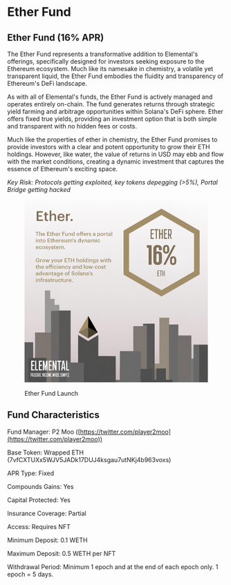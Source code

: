# Ether Fund

## Ether Fund (16% APR)

The Ether Fund represents a transformative addition to Elemental's offerings, specifically designed for investors seeking exposure to the Ethereum ecosystem. Much like its namesake in chemistry, a volatile yet transparent liquid, the Ether Fund embodies the fluidity and transparency of Ethereum's DeFi landscape.

As with all of Elemental's funds, the Ether Fund is actively managed and operates entirely on-chain. The fund generates returns through strategic yield farming and arbitrage opportunities within Solana's DeFi sphere. Ether offers fixed true yields, providing an investment option that is both simple and transparent with no hidden fees or costs.

Much like the properties of ether in chemistry, the Ether Fund promises to provide investors with a clear and potent opportunity to grow their ETH holdings. However, like water, the value of returns in USD may ebb and flow with the market conditions, creating a dynamic investment that captures the essence of Ethereum's exciting space.

_Key Risk: Protocols getting exploited, key tokens depegging (>5%), Portal Bridge getting hacked_

<figure><img src="../../.gitbook/assets/23_07_18_ether_launch.png" alt=""><figcaption><p>Ether Fund Launch</p></figcaption></figure>

## Fund Characteristics

Fund Manager: P2 Moo ([https://twitter.com/player2moo](https://twitter.com/player2moo))

Base Token: Wrapped ETH (7vfCXTUXx5WJV5JADk17DUJ4ksgau7utNKj4b963voxs)

APR Type: Fixed

Compounds Gains: Yes

Capital Protected: Yes

Insurance Coverage: Partial

Access: Requires NFT

Minimum Deposit: 0.1 WETH

Maximum Deposit: 0.5 WETH per NFT

Withdrawal Period: Minimum 1 epoch and at the end of each epoch only. 1 epoch = 5 days.
